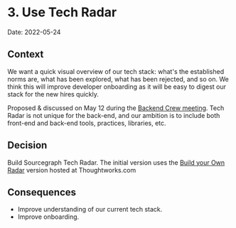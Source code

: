 # 3. Use Tech Radar

Date: 2022-05-24

## Context

We want a quick visual overview of our tech stack: what's the established norms are, what has been explored, what has been rejected, and so on. We think this will improve developer onboarding as it will be easy to digest our stack for the new hires quickly.

Proposed & discussed on May 12 during the [Backend Crew meeting](https://docs.google.com/document/d/1Y51d863Nuqr9BzbTbwwSF9jes0ro71vB724oc2p8qsQ/edit#heading=h.1cbmcls3l8u). Tech Radar is not unique for the back-end, and our ambition is to include both front-end and back-end tools, practices, libraries, etc.

## Decision

Build Sourcegraph Tech Radar. The initial version uses the [Build your Own Radar](https://www.thoughtworks.com/radar/byor) version hosted at Thoughtworks.com

## Consequences

- Improve understanding of our current tech stack.
- Improve onboarding.
